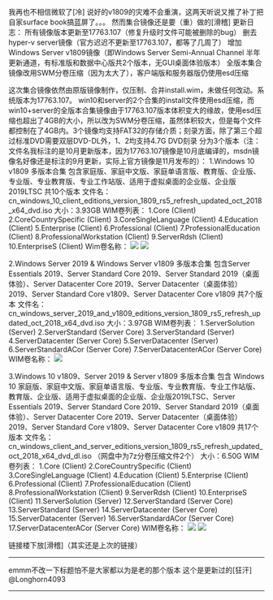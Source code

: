 我再也不相信微软了[冷] 说好的v1809的灾难不会重演，这两天听说又推了补丁把自家surface book搞蓝屏了。。。
然而集合镜像还是要（重）做的[滑稽] 
更新日志：
所有镜像版本更新至17763.107（修复升级时文件可能被删除的bug）
删去hyper-v server镜像（官方迟迟不更新至17763.107，都等了几周了）
增加Windows Server v1809镜像（即Windows Server Semi-Annual Channel 半年更新通道，有标准版和数据中心版共2个版本，无GUI桌面体验版本）
全版本集合镜像改用SWM分卷压缩（因为太大了），客户端版和服务器版仍使用esd压缩

这次集合镜像依然由原版镜像制作，仅压制、合并install.wim，未做任何改动。系统版本为17763.107。
win10和server的2个合集的install文件使用esd压缩，而win10+server的全版本合集镜像由于17763.107版本体积变大的缘故，使用esd压缩也超出了4GB的大小，所以改为SWM分卷压缩，虽然体积较大，但是每个文件都控制在了4GB内。3个镜像均支持FAT32的存储介质；刻录方面，除了第三个超过标准DVD需要双层DVD-DL外，1、2均支持4.7G DVD刻录
分为3个版本（注：文件名我标注的是10月更新版本，因为17763.107镜像是10月底编译的，msdn镜像名好像还是标注的9月更新，实际上官方镜像是11月发布的）：
1.Windows 10 v1809 多版本合集
包含家庭版、家庭中文版、家庭单语言版、教育版、企业版、专业版、专业教育版、专业工作站版、适用于虚拟桌面的企业版、企业版2019LTSC 共10个版本
文件名：cn_windows_10_client_editions_version_1809_rs5_refresh_updated_oct_2018_x64_dvd.iso
大小：3.93GB
WIM卷列表：
1.Core (Client)
2.CoreCountrySpecific (Client)
3.CoreSingleLanguage (Client)
4.Education (Client)
5.Enterprise (Client)
6.Professional (Client)
7.ProfessionalEducation (Client)
8.ProfessionalWorkstation (Client)
9.ServerRdsh (Client)
10.EnterpriseS (Client)
Wim卷名称：
![](https://wvbarchive.s3-ap-northeast-1.amazonaws.com/5972802200/fcc53b6134a85edfc590699744540923dc54755f.jpg)
![](https://wvbarchive.s3-ap-northeast-1.amazonaws.com/5972802200/512bceed8a136327b52756879c8fa0ec0afac7b6.jpg)

2.Windows Server 2019 & Windows Server v1809 多版本合集
包含Server Essentials 2019、Server Standard Core 2019、Server Standard 2019（桌面体验）、Server Datacenter Core 2019、Server Datacenter（桌面体验）2019、Server Standard Core v1809、Server Datacenter Core v1809 共7个版本
文件名：cn_windows_server_2019_and_v1809_editions_version_1809_rs5_refresh_updated_oct_2018_x64_dvd.iso
大小：3.97GB
WIM卷列表：
1.ServerSolution (Server)
2.ServerStandard (Server Core)
3.ServerStandard (Server)
4.ServerDatacenter (Server Core)
5.ServerDatacenter (Server)
6.ServerStandardACor (Server Core)
7.ServerDatacenterACor (Server Core)
WIM卷名称：
![](https://wvbarchive.s3-ap-northeast-1.amazonaws.com/5972802200/0f36b2638535e5ddd46f326b7bc6a7efcf1b623c.jpg)

3.Windows 10 v1809、Server 2019 & Server v1809 多版本合集
包含 Windows 10 家庭版、家庭中文版、家庭单语言版、专业版、专业教育版、专业工作站版、教育版、企业版、适用于虚拟桌面的企业版、企业版2019LTSC、Server Essentials 2019、Server Standard Core 2019、Server Standard 2019（桌面体验）、Server Datacenter Core 2019、Server Datacenter（桌面体验）2019、Server Standard Core v1809、Server Datacenter Core v1809 共17个版本
文件名：cn_windows_client_and_server_editions_version_1809_rs5_refresh_updated_oct_2018_x64_dvd_dl.iso
（网盘中为7z分卷压缩文件2个）
大小：6.50G
WIM卷列表：
1.Core (Client)
2.CoreCountrySpecific (Client)
3.CoreSingleLanguage (Client)
4.Education (Client)
5.Enterprise (Client)
6.Professional (Client)
7.ProfessionalEducation (Client)
8.ProfessionalWorkstation (Client)
9.ServerRdsh (Client)
10.EnterpriseS (Client)
11.ServerSolution (Server)
12.ServerStandard (Server Core)
13.ServerStandard (Server)
14.ServerDatacenter (Server Core)
15.ServerDatacenter (Server)
16.ServerStandardACor (Server Core)
17.ServerDatacenterACor (Server Core)
WIM卷名称：
![](https://wvbarchive.s3-ap-northeast-1.amazonaws.com/5972802200/dedb600928381f302c831a1da4014c086c06f0e6.jpg)
![](https://wvbarchive.s3-ap-northeast-1.amazonaws.com/5972802200/141351d02f2eb938b5d5ed46d8628535e4dd6f3b.jpg)

链接楼下放[滑稽]（其实还是上次的链接）
***
emmm不改一下标题怕不是大家都以为是老的那个版本 这个是更新过的[狂汗]
@Longhorn4093
***